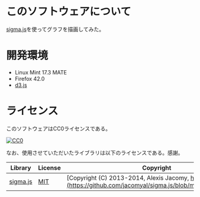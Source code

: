 # このソフトウェアについて

[sigma.js](http://sigmajs.org/)を使ってグラフを描画してみた。

# 開発環境

* Linux Mint 17.3 MATE
* Firefox 42.0
* [d3.js](https://d3js.org/)

# ライセンス

このソフトウェアはCC0ライセンスである。

[![CC0](http://i.creativecommons.org/p/zero/1.0/88x31.png "CC0")](http://creativecommons.org/publicdomain/zero/1.0/deed.ja)

なお、使用させていただいたライブラリは以下のライセンスである。感謝。

Library|License|Copyright
-------|-------|---------
[sigma.js](http://sigmajs.org/)|[MIT](https://opensource.org/licenses/MIT)|[Copyright (C) 2013-2014, Alexis Jacomy, http://sigmajs.org](https://github.com/jacomyal/sigma.js/blob/master/LICENSE.txt)

